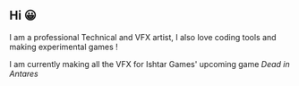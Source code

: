 ## Hi 😀

I am a professional Technical and VFX artist, I also love coding tools and making experimental games !

I am currently making all the VFX for Ishtar Games' upcoming game *Dead in Antares*
